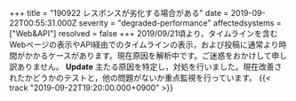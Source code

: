 +++
title = "190922 レスポンスが劣化する場合がある"
date = 2019-09-22T00:55:31.000Z
severity = "degraded-performance"
affectedsystems = ["Web&API"]
resolved = false
+++
2019/09/21頃より，タイムラインを含むWebページの表示やAPI経由でのタイムラインの表示，および投稿に通常より時間がかかるケースがあります。現在原因を解析中です。ご迷惑をおかけして申し訳ありません。
**Update** 主たる原因を特定し，対処を行いました。現在改善されたかどうかのテストと，他の問題がないか重点監視を行っています。 {{< track "2019-09-22T19:20:00.000+0900" >}}  
